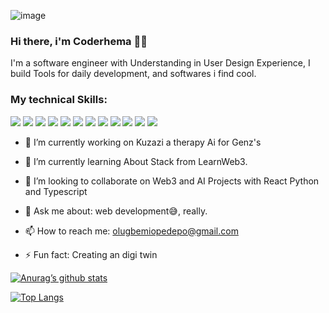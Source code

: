 ![image](https://github.com/Opedepodepes-Olugbemi/Opedepodepes-Olugbemi/assets/71410992/e21d1503-eb8c-4211-9cac-73ea69df5c55)

### Hi there, i'm Coderhema 👋🏽

I'm a software engineer with Understanding in User Design Experience, I build Tools for daily development, and softwares i find cool.


### My technical Skills:
![](https://img.shields.io/badge/HTML5-E34F26?style=for-the-badge&logo=html5&logoColor=white)  ![](https://img.shields.io/badge/CSS3-1572B6?style=for-the-badge&logo=css3&logoColor=white)  ![](https://img.shields.io/badge/Node.js-43853D?style=for-the-badge&logo=node.js&logoColor=white)  ![](https://img.shields.io/badge/JavaScript-323330?style=for-the-badge&logo=javascript&logoColor=F7DF1E)   ![](https://img.shields.io/badge/React-20232A?style=for-the-badge&logo=react&logoColor=61DAFB)  ![](https://img.shields.io/badge/MongoDB-4EA94B?style=for-the-badge&logo=mongodb&logoColor=white)   ![](https://img.shields.io/badge/Streamlit-404D59?style=for-the-badge&logo=streamlit&logoColor=white)  ![](https://img.shields.io/badge/MySQL-00000F?style=for-the-badge&logo=mysql&logoColor=white)  ![](https://img.shields.io/badge/Rive-563D7C?style=for-the-badge&logo=rive&logoColor=white)   ![](https://img.shields.io/badge/Flutter-0769AD?style=for-the-badge&logo=flutter&logoColor=white)  ![](https://img.shields.io/badge/Adobe%20XD-470137?style=for-the-badge&logo=Adobe%20XD&logoColor=#FF61F6)   ![](https://img.shields.io/badge/Figma-F24E1E?style=for-the-badge&logo=figma&logoColor=white)


- 🔭 I’m currently working on Kuzazi a therapy Ai for Genz's

- 🌱 I’m currently learning About Stack from LearnWeb3.

- 👯 I’m looking to collaborate on Web3 and AI Projects with React Python and Typescript


- 💬 Ask me about: web development😅, really.

- 📫 How to reach me: olugbemiopedepo@gmail.com

- ⚡ Fun fact: Creating an digi twin


[![Anurag’s github stats](https://github-readme-stats.vercel.app/api?username=Opedepodepes-Olugbemi)](https://github.com/Opedepodepes-Olugbemi)

[![Top Langs](https://github-readme-stats.vercel.app/api/top-langs/?username=Opedepodepes-Olugbemi&layout=compact)](https://github.com/Opedepodepes-Olugbemi)
